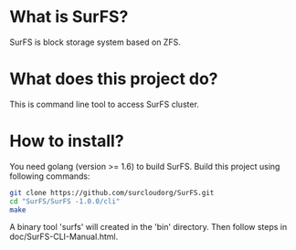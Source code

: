 What is SurFS?
==============================
SurFS is block storage system based on ZFS.

What does this project do?
==============================
This is command line tool to access SurFS cluster.

How to install?
==============================
You need golang (version >= 1.6) to  build SurFS. Build this project
using following commands:

```bash
git clone https://github.com/surcloudorg/SurFS.git
cd "SurFS/SurFS -1.0.0/cli"
make
```

A binary tool 'surfs' will created in the 'bin' directory. Then follow
steps in doc/SurFS-CLI-Manual.html.
